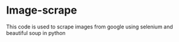 # Image-scrape
This code is used to scrape images from google using selenium and beautiful soup in python
